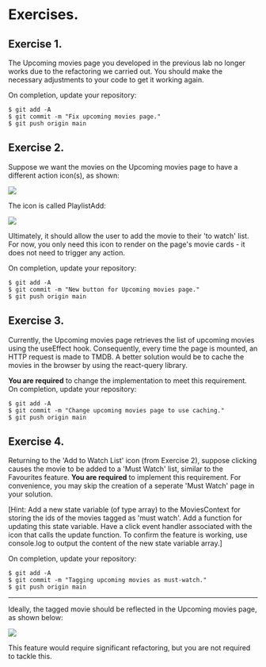 # Exercises.
## Exercise 1.

The Upcoming movies page you developed in the previous lab no longer works due to the refactoring we carried out. You should make the necessary adjustments to your code to get it working again.

On completion, update your repository:
~~~
$ git add -A
$ git commit -m "Fix upcoming movies page."
$ git push origin main
~~~
## Exercise 2.

Suppose we want the movies on the Upcoming movies page to have a different action icon(s), as shown:

![][buttonw]

The icon is called PlaylistAdd: 

![][playlistadd]

Ultimately, it should allow the user to add the movie to their 'to watch' list. For now, you only need this icon to render on the page's movie cards - it does not need to trigger any action.

On completion, update your repository:
~~~
$ git add -A
$ git commit -m "New button for Upcoming movies page."
$ git push origin main
~~~

## Exercise 3.

Currently, the Upcoming movies page retrieves the list of upcoming movies using the useEffect hook. Consequently, every time the page is mounted, an HTTP request is made to TMDB. A better solution would be to cache the movies in the browser by using the react-query library. 

__You are required__ to change the implementation to meet this requirement. On completion, update your repository:
~~~
$ git add -A
$ git commit -m "Change upcoming movies page to use caching."
$ git push origin main
~~~

## Exercise 4.

Returning to the 'Add to Watch List' icon (from Exercise 2), suppose clicking causes the movie to be added to a 'Must Watch' list, similar to the Favourites feature. __You are required__ to implement this requirement. For convenience, you may skip the creation of a seperate 'Must Watch' page in your solution.

[Hint: Add a new state variable (of type array) to the MoviesContext for storing the ids of the movies tagged as 'must watch'. Add a function for updating this state variable. Have a click event handler associated with the icon that calls the update function. To confirm the feature is working, use console.log to output the content of the new state variable array.]

On completion, update your repository:
~~~
$ git add -A
$ git commit -m "Tagging upcoming movies as must-watch."
$ git push origin main
~~~

-----------------------------
Ideally, the tagged movie should be reflected in the Upcoming movies page, as shown below:

![][mustwatch]

This feature would require significant refactoring, but you are not required to tackle this.


[buttonw]: ./img/buttonw.png
[mustwatch]: ./img/mustwatch.png
[playlistadd]: ./img/playlistadd.png